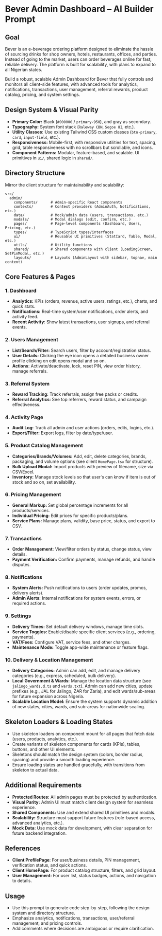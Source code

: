 # Bever Admin Dashboard – AI Builder Prompt

## Goal

Bever is an e-beverage ordering platform designed to eliminate the hassle of sourcing drinks for shop owners, hotels, restaurants, offices, and parties. Instead of going to the market, users can order beverages online for fast, reliable delivery. The platform is built for scalability, with plans to expand to all Nigerian states.

Build a robust, scalable Admin Dashboard for Bever that fully controls and monitors all client-side features, with advanced tools for analytics, notifications, transactions, user management, referral rewards, product catalog, pricing, and system settings.

## Design System & Visual Parity

- **Primary Color:** Black (`#000000` / `primary-950`), and gray as secondary.
- **Typography:** System font stack (`Raleway CDN`, `Segoe UI`, etc.).
- **Utility Classes:** Use existing Tailwind CSS custom classes (`btn-primary`, `card`, `input-field`, etc.).
- **Responsiveness:** Mobile-first, with responsive utilities for text, spacing, grid, table responsiveness with no scrollbars but scrollable, and icons.
- **Component Patterns:** Modular, feature-based, and scalable. UI primitives in `ui/`, shared logic in `shared/`.

## Directory Structure

Mirror the client structure for maintainability and scalability:

```
src/
  admin/
    components/      # Admin-specific React components
    contexts/        # Context providers (AdminAuth, Notifications, etc.)
    data/            # Mock/admin data (users, transactions, etc.)
    modals/          # Modal dialogs (edit, confirm, etc.)
    pages/           # Page-level components (Dashboard, Users, Pricing, etc.)
    types/           # TypeScript types/interfaces
    ui/              # Reusable UI primitives (StatCard, Table, Modal, etc.)
    utils/           # Utility functions
    shared/          # Shared components with client (LoadingScreen, SetPinModal, etc.)
    layouts/         # Layouts (AdminLayout with sidebar, topnav, main content)
```

## Core Features & Pages

### 1. **Dashboard**

- **Analytics:** KPIs (orders, revenue, active users, ratings, etc.), charts, and quick stats.
- **Notifications:** Real-time system/user notifications, order alerts, and activity feed.
- **Recent Activity:** Show latest transactions, user signups, and referral events.

### 2. **Users Management**

- **List/Search/Filter:** Search users, filter by account/registration status.
- **User Details:** Clicking the eye icon opens a detailed business owner profile clicking on edit opens modal and so on.
- **Actions:** Activate/deactivate, lock, reset PIN, view order history, manage referrals.

### 3. **Referral System**

- **Reward Tracking:** Track referrals, assign free packs or credits.
- **Referral Analytics:** See top referrers, reward status, and campaign effectiveness.

### 4. **Activity Page**

- **Audit Log:** Track all admin and user actions (orders, edits, logins, etc.).
- **Export/Filter:** Export logs, filter by date/type/user.

### 5. **Product Catalog Management**

- **Categories/Brands/Volumes:** Add, edit, delete categories, brands, packaging, and volume options (see client `HomePage.tsx` for structure).
- **Bulk Upload Modal:** Import products with preview of filename, size via CSV/Excel.
- **Inventory:** Manage stock levels so that user's can know if item is out of stock and so on, set availability.

### 6. **Pricing Management**

- **General Markup:** Set global percentage increments for all products/services.
- **Individual Pricing:** Edit prices for specific products/plans.
- **Service Plans:** Manage plans, validity, base price, status, and export to CSV.

### 7. **Transactions**

- **Order Management:** View/filter orders by status, change status, view details.
- **Payment Verification:** Confirm payments, manage refunds, and handle disputes.

### 8. **Notifications**

- **System Alerts:** Push notifications to users (order updates, promos, delivery alerts).
- **Admin Alerts:** Internal notifications for system events, errors, or required actions.

### 9. **Settings**

- **Delivery Times:** Set default delivery windows, manage time slots.
- **Service Toggles:** Enable/disable specific client services (e.g., ordering, payments).
- **VAT/Fees:** Configure VAT, service fees, and other charges.
- **Maintenance Mode:** Toggle app-wide maintenance or feature flags.

### 10. **Delivery & Location Management**

- **Delivery Categories:** Admin can add, edit, and manage delivery categories (e.g., express, scheduled, bulk delivery).
- **Local Government & Wards:** Manage the location data structure (see `jalingo_wards.d.ts` and `wards.txt`). Admin can add new cities, update prefixes (e.g., JAL for Jalingo, ZAR for Zaria), and edit wards/sub-areas for future expansion across Nigeria.
- **Scalable Location Model:** Ensure the system supports dynamic addition of new states, cities, wards, and sub-areas for nationwide scaling.

## Skeleton Loaders & Loading States

- Use skeleton loaders on component mount for all pages that fetch data (users, products, analytics, etc.).
- Create variants of skeleton components for cards (KPIs), tables, buttons, and other UI elements.
- Skeletons should match the design system (colors, border radius, spacing) and provide a smooth loading experience.
- Ensure loading states are handled gracefully, with transitions from skeleton to actual data.

## Additional Requirements

- **Protected Routes:** All admin pages must be protected by authentication.
- **Visual Parity:** Admin UI must match client design system for seamless experience.
- **Shared Components:** Use and extend shared UI primitives and modals.
- **Scalability:** Structure must support future features (role-based access, advanced analytics, etc.).
- **Mock Data:** Use mock data for development, with clear separation for future backend integration.

## References

- **Client ProfilePage:** For user/business details, PIN management, verification status, and quick actions.
- **Client HomePage:** For product catalog structure, filters, and grid layout.
- **User Management:** For user list, status badges, actions, and navigation to details.

## Usage

- Use this prompt to generate code step-by-step, following the design system and directory structure.
- Emphasize analytics, notifications, transactions, user/referral management, and pricing controls.
- Add comments where decisions are ambiguous or require clarification.
